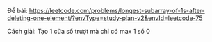 Đề bài:
https://leetcode.com/problems/longest-subarray-of-1s-after-deleting-one-element/?envType=study-plan-v2&envId=leetcode-75

Cách giải:
Tạo 1 cửa sổ trượt mà chỉ có max 1 số 0